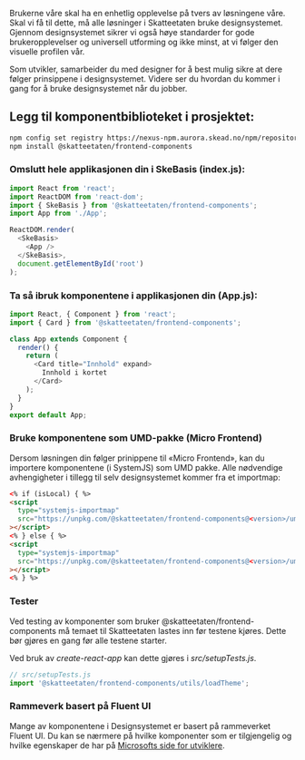 Brukerne våre skal ha en enhetlig opplevelse på tvers av løsningene våre. Skal vi få til dette, må alle løsninger i Skatteetaten bruke designsystemet. Gjennom designsystemet sikrer vi også høye standarder for gode brukeropplevelser og universell utforming og ikke minst, at vi følger den visuelle profilen vår.

Som utvikler, samarbeider du med designer for å best mulig sikre at dere følger prinsippene i designsystemet. Videre ser du hvordan du kommer i gang for å bruke designsystemet når du jobber.

## Legg til komponentbiblioteket i prosjektet:

```bash noeditor
npm config set registry https://nexus-npm.aurora.skead.no/npm/repository/npm-all
npm install @skatteetaten/frontend-components
```

### Omslutt hele applikasjonen din i SkeBasis (index.js):

```js static noeditor
import React from 'react';
import ReactDOM from 'react-dom';
import { SkeBasis } from '@skatteetaten/frontend-components';
import App from './App';

ReactDOM.render(
  <SkeBasis>
    <App />
  </SkeBasis>,
  document.getElementById('root')
);
```

### Ta så ibruk komponentene i applikasjonen din (App.js):

```js static noeditor
import React, { Component } from 'react';
import { Card } from '@skatteetaten/frontend-components';

class App extends Component {
  render() {
    return (
      <Card title="Innhold" expand>
        Innhold i kortet
      </Card>
    );
  }
}
export default App;
```

### Bruke komponentene som UMD-pakke (Micro Frontend)

Dersom løsningen din følger prinippene til «Micro Frontend», kan du importere komponentene (i SystemJS) som UMD pakke.
Alle nødvendige avhengigheter i tillegg til selv designsystemet kommer fra et importmap:

```html
<% if (isLocal) { %>
<script
  type="systemjs-importmap"
  src="https://unpkg.com/@skatteetaten/frontend-components@<version>/umd/importmap.json"
></script>
<% } else { %>
<script
  type="systemjs-importmap"
  src="https://unpkg.com/@skatteetaten/frontend-components@<version>/umd/importmap-prod.json"
></script>
<% } %>
```

### Tester

Ved testing av komponenter som bruker @skatteetaten/frontend-components må temaet til Skatteetaten
lastes inn før testene kjøres. Dette bør gjøres en gang før alle testene starter.

Ved bruk av _create-react-app_ kan dette gjøres i _src/setupTests.js_.

```js static noeditor
// src/setupTests.js
import '@skatteetaten/frontend-components/utils/loadTheme';
```

### Rammeverk basert på Fluent UI

Mange av komponentene i Designsystemet er basert på rammeverket Fluent UI. Du kan se nærmere på hvilke komponenter som er tilgjengelig og hvilke egenskaper de har på [Microsofts side for utviklere](https://developer.microsoft.com/en-us/fluentui#/controls/web).
